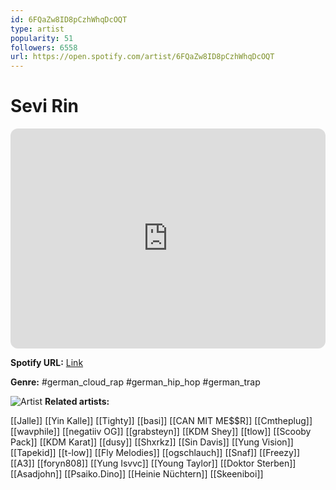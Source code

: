 ```yaml
---
id: 6FQaZw8ID8pCzhWhqDcOQT
type: artist
popularity: 51
followers: 6558
url: https://open.spotify.com/artist/6FQaZw8ID8pCzhWhqDcOQT
---
```

# Sevi Rin

<iframe style="border-radius:12px" src="https://open.spotify.com/embed/artist/6FQaZw8ID8pCzhWhqDcOQT" width="100%" height="352" frameBorder="0" allowfullscreen="" allow="autoplay; clipboard-write; encrypted-media; fullscreen; picture-in-picture" loading="lazy"></iframe>

**Spotify URL:** [Link](https://open.spotify.com/artist/6FQaZw8ID8pCzhWhqDcOQT)

**Genre:**  #german_cloud_rap #german_hip_hop #german_trap

![Artist](https://i.scdn.co/image/ab6761610000e5eb628835f5e68adf66993c5135)
**Related artists:**

[[Jalle]]
[[Yin Kalle]]
[[Tighty]]
[[basi]]
[[CAN MIT ME$$R]]
[[Cmtheplug]]
[[wavphile]]
[[negatiiv OG]]
[[grabsteyn]]
[[KDM Shey]]
[[tlow]]
[[Scooby Pack]]
[[KDM Karat]]
[[dusy]]
[[Shxrkz]]
[[Sin Davis]]
[[Yung Vision]]
[[Tapekid]]
[[t-low]]
[[Fly Melodies]]
[[ogschlauch]]
[[Snaf]]
[[Freezy]]
[[A3]]
[[foryn808]]
[[Yung Isvvc]]
[[Young Taylor]]
[[Doktor Sterben]]
[[Asadjohn]]
[[Psaiko.Dino]]
[[Heinie Nüchtern]]
[[Skeeniboi]]
